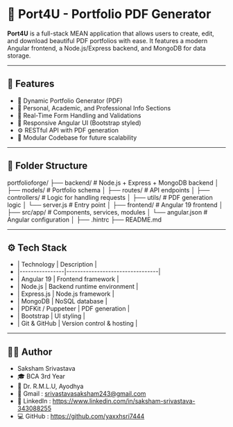 # 📄 Port4U - Portfolio PDF Generator

**Port4U** is a full-stack MEAN application that allows users to create, edit, and download beautiful PDF portfolios with ease. It features a modern Angular frontend, a Node.js/Express backend, and MongoDB for data storage.

---

## 🚀 Features

- 🎨 Dynamic Portfolio Generator (PDF)
- 💼 Personal, Academic, and Professional Info Sections
- 🔄 Real-Time Form Handling and Validations
- 📱 Responsive Angular UI (Bootstrap styled)
- ⚙️ RESTful API with PDF generation
- 🧠 Modular Codebase for future scalability

---

## 📂 Folder Structure

portfolioforge/
├── backend/ # Node.js + Express + MongoDB backend
│ ├── models/ # Portfolio schema
│ ├── routes/ # API endpoints
│ ├── controllers/ # Logic for handling requests
│ ├── utils/ # PDF generation logic
│ └── server.js # Entry point
│
├── frontend/ # Angular 19 frontend
│ ├── src/app/ # Components, services, modules
│ └── angular.json # Angular configuration
│
├── .hintrc
├── README.md

---

## ⚙️ Tech Stack

- | Technology     | Description                     |
- |----------------|---------------------------------|
- | Angular 19     | Frontend framework              |
- | Node.js        | Backend runtime environment     |
- | Express.js     | Node.js framework               |
- | MongoDB        | NoSQL database                  |
- | PDFKit / Puppeteer | PDF generation              |
- | Bootstrap      | UI styling                      |
- | Git & GitHub   | Version control & hosting       |

---

## 🙋‍♂️ Author
- Saksham Srivastava
- 🎓 BCA 3rd Year
- 📍 Dr. R.M.L.U, Ayodhya
- 📧 Gmail : srivastavasaksham243@gmail.com
- 🔗 LinkedIn : https://www.linkedin.com/in/saksham-srivastava-343088255
- 💻 GitHub : https://github.com/yaxxhsri7444


